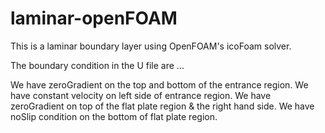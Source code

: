 # laminar-openFOAM
This is a laminar boundary layer using OpenFOAM's icoFoam solver.

The boundary condition in the U file are ...

We have zeroGradient on the top and bottom of the entrance region.
We have constant velocity on left side of entrance region.
We have zeroGradient on top of the flat plate region & the right hand side.
We have noSlip condition on the bottom of flat plate region.


